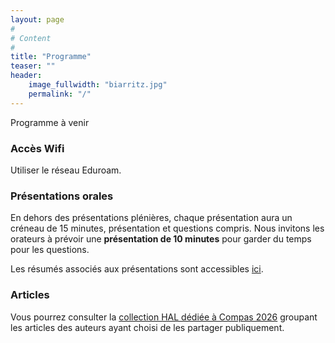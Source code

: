```yaml
---
layout: page
#
# Content
#
title: "Programme"
teaser: ""
header:
    image_fullwidth: "biarritz.jpg"
    permalink: "/"
---
```



Programme à venir


### Accès Wifi

Utiliser le réseau Eduroam.

### Présentations orales

En dehors des présentations plénières, chaque présentation aura un
créneau de 15 minutes, présentation et questions compris. Nous
invitons les orateurs à prévoir une **présentation de 10 minutes**
pour garder du temps pour les questions.

Les résumés associés aux présentations sont accessibles
[ici](../resumes/).

### Articles

Vous pourrez consulter la [collection HAL dédiée à Compas
2026](https://hal.science/COMPAS2025/) groupant les articles des
auteurs ayant choisi de les partager publiquement.



